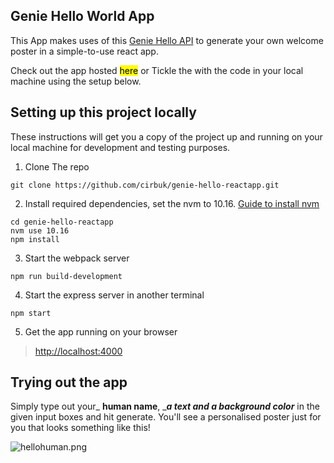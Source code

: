 ## Genie Hello World App

This App makes uses of this [Genie Hello API](https://docs.kubric.io/docs/say-hello-world) to generate your own welcome poster in a simple-to-use react app.

Check out the app hosted <mark>here</mark> or Tickle the with the code in your local machine using the setup below.

## Setting up this project locally

These instructions will get you a copy of the project up and running on your local machine for development and testing purposes.

1. Clone The repo

```
git clone https://github.com/cirbuk/genie-hello-reactapp.git
```

2. Install required dependencies, set the nvm to 10.16. [Guide to install nvm](https://github.com/nvm-sh/nvm#install-script)

```
cd genie-hello-reactapp
nvm use 10.16
npm install
```

3. Start the webpack server

```
npm run build-development
```

4. Start the express server in another terminal

```
npm start
```

5. Get the app running on your browser

> [http://localhost:4000](http://localhost:4000/)

## Trying out the app
Simply type out your_ __**human name**__, __**a text and a background color**_ in the given input boxes and hit generate. You'll see a personalised poster just for you that looks something like this!



![hellohuman.png](https://lh3.googleusercontent.com/2fPVVFkdOzc-PAImyCMB_MQuGhfPaitMQbIi8oE7xUlzZxM4bp3jOjrf8qlrlPWCYC5PdYrt7F7zBqb10PGjFHYl)
````
